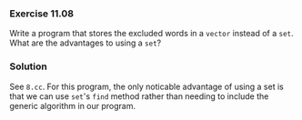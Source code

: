 ### Exercise 11.08

Write a program that stores the excluded words in a `vector` instead of a `set`.
What are the advantages to using a `set`?

### Solution

See `8.cc`. For this program, the only noticable advantage of using a set is
that we can use `set`'s `find` method rather than needing to include the generic
algorithm in our program.
